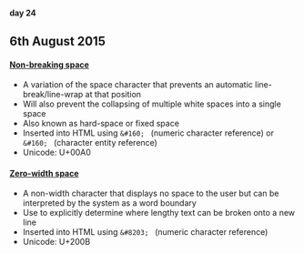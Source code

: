 #### day 24
## 6th August 2015

#### [Non-breaking space](https://en.wikipedia.org/wiki/Non-breaking_space)
* A variation of the space character that prevents an automatic line-break/line-wrap at that position
* Will also prevent the collapsing of multiple white spaces into a single space
* Also known as hard-space or fixed space
* Inserted into HTML using `&#160; ` (numeric character reference) or `&#160; ` (character entity reference)
* Unicode: U+00A0

#### [Zero-width space](https://en.wikipedia.org/wiki/Zero-width_space)
* A non-width character that displays no space to the user but can be interpreted by the system as a word boundary
* Use to explicitly determine where lengthy text can be broken onto a new line
* Inserted into HTML using `&#8203; ` (numeric character reference)
* Unicode: U+200B
